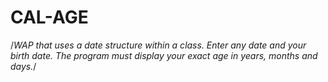 # CAL-AGE

/*WAP that uses a date structure within a class. Enter any date and your birth date. 
The program must display your exact age in years, months and days.*/
